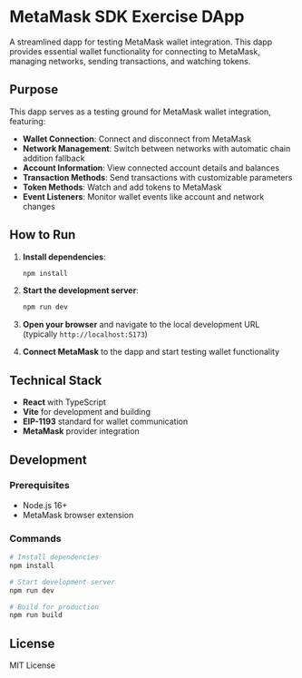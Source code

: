 # MetaMask SDK Exercise DApp

A streamlined dapp for testing MetaMask wallet integration. This dapp provides essential wallet functionality for connecting to MetaMask, managing networks, sending transactions, and watching tokens.

## Purpose

This dapp serves as a testing ground for MetaMask wallet integration, featuring:

- **Wallet Connection**: Connect and disconnect from MetaMask
- **Network Management**: Switch between networks with automatic chain addition fallback
- **Account Information**: View connected account details and balances
- **Transaction Methods**: Send transactions with customizable parameters
- **Token Methods**: Watch and add tokens to MetaMask
- **Event Listeners**: Monitor wallet events like account and network changes

## How to Run

1. **Install dependencies**:
   ```bash
   npm install
   ```

2. **Start the development server**:
   ```bash
   npm run dev
   ```

3. **Open your browser** and navigate to the local development URL (typically `http://localhost:5173`)

4. **Connect MetaMask** to the dapp and start testing wallet functionality

## Technical Stack

- **React** with TypeScript
- **Vite** for development and building
- **EIP-1193** standard for wallet communication
- **MetaMask** provider integration

## Development

### Prerequisites
- Node.js 16+
- MetaMask browser extension

### Commands
```bash
# Install dependencies
npm install

# Start development server
npm run dev

# Build for production
npm run build
```

## License

MIT License